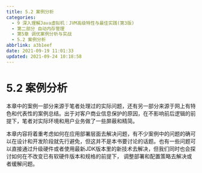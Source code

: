 ```yaml
---
title: 5.2 案例分析
categories:
  - 9 深入理解Java虛拟机：JVM高级特性与最佳实践(第3版)
  - 第二部分 自动内存管理
  - 第5章 调优案例分析与实战
  - 5.2 案例分析
abbrlink: a3b1eef
date: 2021-09-19 11:01:33
updated: 2021-09-24 10:18:58
---
```

# 5.2 案例分析
本章中的案例一部分来源于笔者处理过的实际问题，还有另一部分来源于网上有特色和代表性的案例总结。出于对客户商业信息保护的原因，在不影响前后逻辑的前提下，笔者对实际环境和用户业务做了一些屏蔽和精简。

本章内容将着重考虑如何在应用部署层面去解决问题，有不少案例中的问题的确可以在设计和开发阶段就先行避免，但这并不是本书要讨论的话题。也有一些问题可以直接通过升级硬件或者使用最新JDK版本里的新技术去解决，但我们同时也会探讨如何在不改变已有软硬件版本和规格的前提下， 调整部署和配置策略去解决或者缓解问题。

